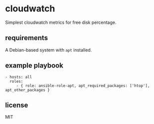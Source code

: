 cloudwatch
=========
Simplest cloudwatch metrics for free disk percentage.


requirements
------------

A Debian-based system with `apt` installed.



example playbook
----------------

    - hosts: all
      roles:
         - { role: ansible-role-apt, apt_required_packages: ['htop'], apt_other_packages }

license
-------

MIT


